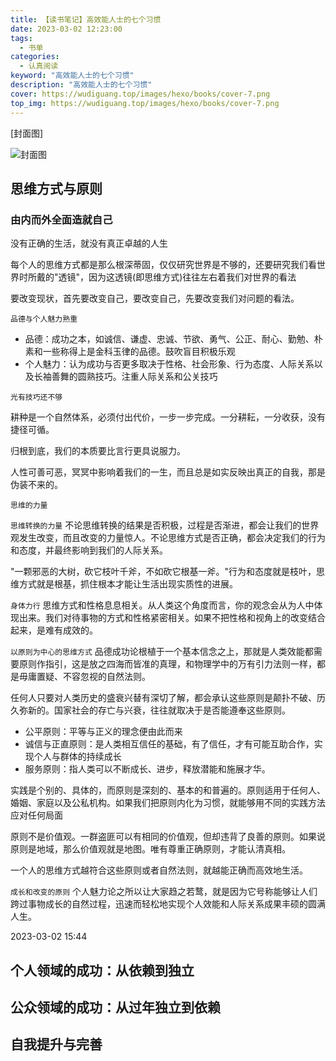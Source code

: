 ```yaml
---
title: 【读书笔记】高效能人士的七个习惯
date: 2023-03-02 12:23:00
tags: 
  - 书单
categories: 
  - 认真阅读
keyword: "高效能人士的七个习惯"
description: "高效能人士的七个习惯"
cover: https://wudiguang.top/images/hexo/books/cover-7.png
top_img: https://wudiguang.top/images/hexo/books/cover-7.png
---
```


[封面图]

![封面图](https://wudiguang.top/images/hexo/books/cover-7.png)

## 思维方式与原则

### 由内而外全面造就自己

没有正确的生活，就没有真正卓越的人生

每个人的思维方式都是那么根深蒂固，仅仅研究世界是不够的，还要研究我们看世界时所戴的"透镜"，因为这透镜(即思维方式)往往左右着我们对世界的看法

要改变现状，首先要改变自己，要改变自己，先要改变我们对问题的看法。

`品德与个人魅力熟重`

* 品德：成功之本，如诚信、谦虚、忠诚、节欲、勇气、公正、耐心、勤勉、朴素和一些称得上是金科玉律的品德。鼓吹盲目积极乐观
* 个人魅力：认为成功与否更多取决于性格、社会形象、行为态度、人际关系以及长袖善舞的圆熟技巧。注重人际关系和公关技巧

`光有技巧还不够`

耕种是一个自然体系，必须付出代价，一步一步完成。一分耕耘，一分收获，没有捷径可循。

归根到底，我们的本质要比言行更具说服力。

人性可善可恶，冥冥中影响着我们的一生，而且总是如实反映出真正的自我，那是伪装不来的。

`思维的力量`

`思维转换的力量`
不论思维转换的结果是否积极，过程是否渐进，都会让我们的世界观发生改变，而且改变的力量惊人。不论思维方式是否正确，都会决定我们的行为和态度，并最终影响到我们的人际关系。

"一颗邪恶的大树，砍它枝叶千斧，不如砍它根基一斧。"行为和态度就是枝叶，思维方式就是根基，抓住根本才能让生活出现实质性的进展。

`身体力行`
思维方式和性格息息相关。从人类这个角度而言，你的观念会从为人中体现出来。我们对待事物的方式和性格紧密相关。如果不把性格和视角上的改变结合起来，是难有成效的。

`以原则为中心的思维方式`
品德成功论根植于一个基本信念之上，那就是人类效能都需要原则作指引，这是放之四海而皆准的真理，和物理学中的万有引力法则一样，都是毋庸置疑、不容忽视的自然法则。

任何人只要对人类历史的盛衰兴替有深切了解，都会承认这些原则是颠扑不破、历久弥新的。国家社会的存亡与兴衰，往往就取决于是否能遵奉这些原则。

* 公平原则：平等与正义的理念便由此而来
* 诚信与正直原则：是人类相互信任的基础，有了信任，才有可能互助合作，实现个人与群体的持续成长
* 服务原则：指人类可以不断成长、进步，释放潜能和施展才华。

实践是个别的、具体的，而原则是深刻的、基本的和普遍的。原则适用于任何人、婚姻、家庭以及公私机构。如果我们把原则内化为习惯，就能够用不同的实践方法应对任何局面

原则不是价值观。一群盗匪可以有相同的价值观，但却违背了良善的原则。如果说原则是地域，那么价值观就是地图。唯有尊重正确原则，才能认清真相。

一个人的思维方式越符合这些原则或者自然法则，就越能正确而高效地生活。

`成长和改变的原则`
个人魅力论之所以让大家趋之若鹜，就是因为它号称能够让人们跨过事物成长的自然过程，迅速而轻松地实现个人效能和人际关系成果丰硕的圆满人生。

2023-03-02 15:44

## 个人领域的成功：从依赖到独立

## 公众领域的成功：从过年独立到依赖

## 自我提升与完善